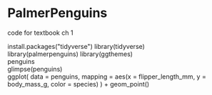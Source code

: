# PalmerPenguins
code for textbook ch 1

install.packages("tidyverse")
library(tidyverse)  
library(palmerpenguins)
library(ggthemes)  
penguins  
glimpse(penguins)  
ggplot(
  data = penguins,
  mapping = aes(x = flipper_length_mm, y = body_mass_g, color = species)
) +
  geom_point()  

